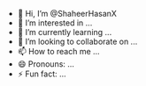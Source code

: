 - 👋 Hi, I’m @ShaheerHasanX
- 👀 I’m interested in ...
- 🌱 I’m currently learning ...
- 💞️ I’m looking to collaborate on ...
- 📫 How to reach me ...
- 😄 Pronouns: ...
- ⚡ Fun fact: ...

<!---
ShaheerHasanX/ShaheerHasanX is a ✨ special ✨ repository because its `README.md` (this file) appears on your GitHub profile.
You can click the Preview link to take a look at your changes.
--->
